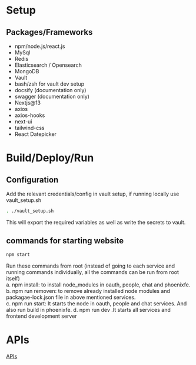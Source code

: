 # Setup
## Packages/Frameworks
- npm/node.js/react.js
- MySql
- Redis
- Elasticsearch / Opensearch
- MongoDB
- Vault
- bash/zsh for vault dev setup
- docsify (documentation only)
- swagger (documentation only)
- Nextjs@13
- axios
- axios-hooks
- next-ui
- tailwind-css
- React Datepicker  <!-- https://github.com/OMikkel/tailwind-datepicker-react -->

# Build/Deploy/Run
## Configuration
Add the relevant credentials/config in vault setup, if running locally use vault_setup.sh
```bash
. ./vault_setup.sh
```
This will export the required variables as well as write the secrets to vault.
## commands for starting website
```bash
npm start
```
Run these commands from root (instead of going to each service and running commands individually, all the commands can be run from root itself)  
a. npm install: to install node_modules in oauth, people, chat and phoenixfe.   
b. npm run removen: to remove already installed node modules and packagae-lock.json file in above mentioned services.  
c. npm run start: It starts the node in oauth, people and chat services. And also run build in phoenixfe. 
d. npm run dev .It starts all services and frontend development server  
# APIs
[APIs](https://manu156.github.io/phoenix/apis)

